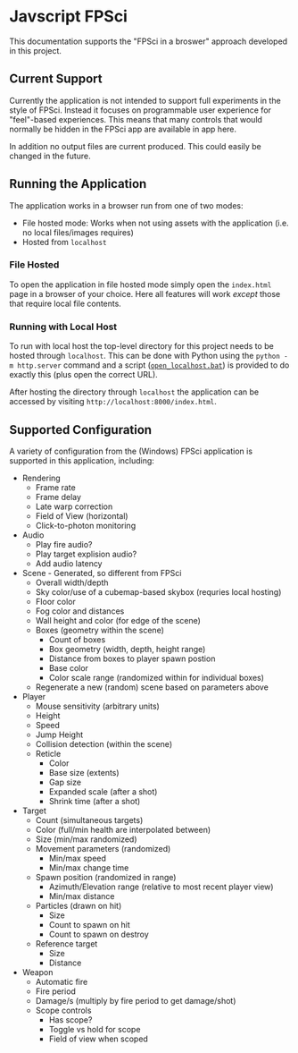 # Javscript FPSci
This documentation supports the "FPSci in a broswer" approach developed in this project.

## Current Support
Currently the application is not intended to support full experiments in the style of FPSci. Instead it focuses on programmable user experience for "feel"-based experiences. This means that many controls that would normally be hidden in the FPSci app are available in app here.

In addition no output files are current produced. This could easily be changed in the future.

## Running the Application
The application works in a browser run from one of two modes:

* File hosted mode: Works when not using assets with the application (i.e. no local files/images requires)
* Hosted from `localhost` 

### File Hosted
To open the application in file hosted mode simply open the `index.html` page in a browser of your choice. Here all features will work *except* those that require local file contents.

### Running with Local Host
To run with local host the top-level directory for this project needs to be hosted through `localhost`. This can be done with Python using the `python -m http.server` command and a script ([`open_localhost.bat`](open_localhost.bat)) is provided to do exactly this (plus open the correct URL).

After hosting the directory through `localhost` the application can be accessed by visiting `http://localhost:8000/index.html`.

## Supported Configuration
A variety of configuration from the (Windows) FPSci application is supported in this application, including:

* Rendering
    * Frame rate
    * Frame delay
    * Late warp correction
    * Field of View (horizontal)
    * Click-to-photon monitoring
* Audio
    * Play fire audio?
    * Play target explision audio?
    * Add audio latency
* Scene - Generated, so different from FPSci
    * Overall width/depth
    * Sky color/use of a cubemap-based skybox (requries local hosting)
    * Floor color
    * Fog color and distances
    * Wall height and color (for edge of the scene)
    * Boxes (geometry within the scene)
        * Count of boxes
        * Box geometry (width, depth, height range)
        * Distance from boxes to player spawn postion
        * Base color
        * Color scale range (randomized within for individual boxes)
    * Regenerate a new (random) scene based on parameters above
* Player
    * Mouse sensitivity (arbitrary units)
    * Height
    * Speed
    * Jump Height
    * Collision detection (within the scene)
    * Reticle
        * Color
        * Base size (extents)
        * Gap size
        * Expanded scale (after a shot)
        * Shrink time (after a shot)
* Target
    * Count (simultaneous targets)
    * Color (full/min health are interpolated between)
    * Size (min/max randomized)
    * Movement parameters (randomized)
        * Min/max speed
        * Min/max change time
    * Spawn position (randomized in range)
        * Azimuth/Elevation range (relative to most recent player view)
        * Min/max distance
    * Particles (drawn on hit)
        * Size
        * Count to spawn on hit
        * Count to spawn on destroy
    * Reference target
        * Size
        * Distance
* Weapon
    * Automatic fire
    * Fire period 
    * Damage/s (multiply by fire period to get damage/shot)
    * Scope controls
        * Has scope?
        * Toggle vs hold for scope
        * Field of view when scoped